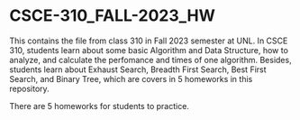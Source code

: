 # CSCE-310_FALL-2023_HW
This contains the file from class 310 in Fall 2023 semester at UNL.
In CSCE 310, students learn about some basic Algorithm and Data Structure, how to analyze, and calculate the perfomance and times of one algorithm.
Besides, students learn about Exhaust Search, Breadth First Search, Best First Search, and Binary Tree, which are covers in 5 homeworks in this repository.

There are 5 homeworks for students to practice.
